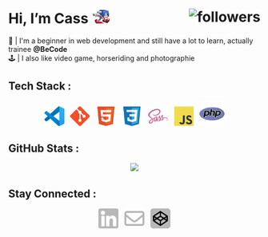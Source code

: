 #  Hi, I’m Cass  <img src="./assets/sonic-running.gif" width="35"><img alt="followers" src="https://img.shields.io/github/followers/casl0x?label=Followers&style=social" align="right">

🌱 | I'm a beginner in web development and still have a lot to learn, actually trainee **@BeCode** <br>
🕹️ | I also like video game, horseriding and photographie <br>

## Tech Stack :
<div align="center">
  <img src="./assets/Visual-Studio-Code-(VS-Code).svg" width="40"> &nbsp;
  <img src="./assets/Git.svg" width="40"> &nbsp;
  <img src="./assets/HTML5.svg" width="40"> &nbsp;
  <img src="./assets/CSS3.svg" width="40"> &nbsp;
  <img src="./assets/Sass.svg" width="40"> &nbsp;
  <img src="./assets/JavaScript.svg" width="40"> &nbsp;
  <img src="./assets/PHP.svg" width="50"> 
</div>

## GitHub Stats :
<div align="center">
  <img src="https://github-readme-stats.vercel.app/api?username=casl0x&hide=issues,prs&theme=dark&show_icons=true">
</div>

 ## Stay Connected :
<div align="center">
  <a href="https://www.linkedin.com/in/cassidyrouelle/"><img src="./assets/linkedin.svg" width="40"></a> &nbsp;
  <a href="mailto:cassidy.rouelle@gmail.com"><img src="./assets/envelope-regular.svg" width="40"></a> &nbsp;
  <a href="https://codepen.io/casl0x"><img src="./assets/codepen.svg" width="40"></a>
</div>




 


